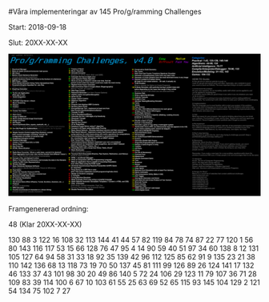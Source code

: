 #Våra implementeringar av 145 Pro/g/ramming Challenges

Start: 2018-09-18

Slut: 20XX-XX-XX

![Pro/g/ramming Challenges v4.0](programming_challenges_v40.png)

Framgenererad ordning:

48	(Klar 20XX-XX-XX)

130
88
3
122
16
108
32
113
144
41
44
57
82
119
84
78
74
87
22
77
120
1
56
80
143
116
117
53
15
66
128
76
47
95
4
14
90
59
40
51
97
34
60
138
8
12
131
105
127
64
94
58
31
33
18
92
35
139
42
96
112
125
85
62
91
9
135
23
21
38
110
142
136
68
13
118
73
19
70
50
137
45
81
111
99
126
89
26
124
141
17
132
46
133
37
43
101
98
30
20
49
86
140
5
72
24
106
29
123
11
79
107
36
71
28
109
83
39
114
100
6
67
10
103
61
55
25
63
69
52
65
115
93
145
104
129
2
121
54
134
75
102
7
27

